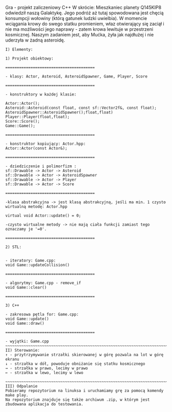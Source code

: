 Gra - projekt zaliczeniowy C++
W skrócie:
Mieszkaniec planety Q145KIP8 odwiedził naszą Galaktykę. Jego podróż aż tutaj spowodowana jest chęcią konsumpcji wołowiny (którą gatunek ludzki uwielbia). W momencie wciągania krowy do swego statku promieniem, właz otwierający się zaciął i nie ma możliwości jego naprawy - zatem krowa lewituje w przestrzeni kosmicznej. Naszym zadaniem jest, aby Mućka, żyła jak najdłużej i nie uderzyła w żadną asteroidę.
~~~~~~~~~~~~~~~~~~~~~~~~~~~~~~~~~~~~~~~~~~~~~~~~~~~~~~~~~~~~~~~~~~~~~~~~~~~~~~~~~~~~~~~~~~~~~~~~~~~~~~~~~~~~~~~~~~~~~~~~~~~~~~~~~~~~
I) Elementy:

1) Projekt obiektowy:

=======================================

- klasy: Actor, Asteroid, AsteroidSpawner, Game, Player, Score

=======================================

- konstruktory w każdej klasie:

Actor::Actor();
Asteroid::Asteroid(const float, const sf::Vector2f&, const float);
AsteroidSpawner::AsteroidSpawner();float,float)
Player::Player(float,float);
Score::Score();
Game::Game();

=======================================

- konstruktor kopiujący: Actor.hpp: 
Actor::Actor(const Actor&);

=======================================

- dziedziczenie i polimorfizm :
sf::Drawable -> Actor -> Asteroid
sf::Drawable -> Actor -> AsteroidSpawner
sf::Drawable -> Actor -> Player
sf::Drawable -> Actor -> Score

=======================================

-klasa abstrakcyjna -> jest klasą abstrakcyjną, jeśli ma min. 1 czysto wirtualną metodę: Actor.hpp

virtual void Actor::update() = 0;

-czysto wirtualne metody -> nie mają ciała funkcji zamiast tego oznaczamy je '=0'.

=======================================

2) STL:


- iteratory: Game.cpp:
void Game::updateCollision()

=======================================

- algorytmy: Game.cpp - remove_if
void Game::clear()

=======================================

3) C++

- zakresowa pętla for: Game.cpp:
void Game::update()
void Game::draw()

=======================================

- wyjątki: Game.cpp
~~~~~~~~~~~~~~~~~~~~~~~~~~~~~~~~~~~~~~~~~~~~~~~~~~~~~~~~~~~~~~~~~~~~~~~~~~~~~~~~~~~~~~~~~~~~~~~~~~~~~~~~~~~~~~~~~~~~~~~~~~~~~~
II) Sterowanie:
↑ - przytrzymywanie strzałki skierowanej w górę pozwala na lot w górę ekranu
↓ - strzałka w dół, powoduje obniżanie się statku kosmicznego
→ - strzałka w prawo, lecimy w prawo
← - strzałka w lewo, lecimy w lewo

~~~~~~~~~~~~~~~~~~~~~~~~~~~~~~~~~~~~~~~~~~~~~~~~~~~~~~~~~~~~~~~~~~~~~~~~~~~~~~~~~~~~~~~~~~~~~~~~~~~~~~~~~~~~~~~~~~~~~~~~~~~~~~
III) Odpalanie
Pobieramy repozytorium na linuksa i uruchamiamy grę za pomocą komendy make play. 
Na repozytorium znajduje się także archiwum .zip, w którym jest zbudowana aplikacja do testowania.
